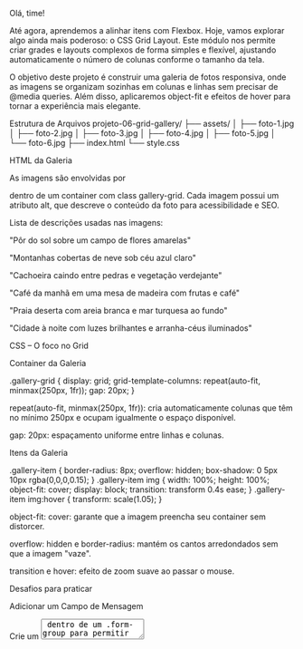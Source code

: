 Olá, time!

Até agora, aprendemos a alinhar itens com Flexbox. Hoje, vamos explorar algo ainda mais poderoso: o CSS Grid Layout. Este módulo nos permite criar grades e layouts complexos de forma simples e flexível, ajustando automaticamente o número de colunas conforme o tamanho da tela.

O objetivo deste projeto é construir uma galeria de fotos responsiva, onde as imagens se organizam sozinhas em colunas e linhas sem precisar de @media queries. Além disso, aplicaremos object-fit e efeitos de hover para tornar a experiência mais elegante.

Estrutura de Arquivos
projeto-06-grid-gallery/
├── assets/
│   ├── foto-1.jpg
│   ├── foto-2.jpg
│   ├── foto-3.jpg
│   ├── foto-4.jpg
│   ├── foto-5.jpg
│   └── foto-6.jpg
├── index.html
└── style.css

HTML da Galeria

As imagens são envolvidas por <div class="gallery-item"> dentro de um container com class gallery-grid. Cada imagem possui um atributo alt, que descreve o conteúdo da foto para acessibilidade e SEO.

Lista de descrições usadas nas imagens:

"Pôr do sol sobre um campo de flores amarelas"

"Montanhas cobertas de neve sob céu azul claro"

"Cachoeira caindo entre pedras e vegetação verdejante"

"Café da manhã em uma mesa de madeira com frutas e café"

"Praia deserta com areia branca e mar turquesa ao fundo"

"Cidade à noite com luzes brilhantes e arranha-céus iluminados"

CSS – O foco no Grid

Container da Galeria

.gallery-grid {
    display: grid;
    grid-template-columns: repeat(auto-fit, minmax(250px, 1fr));
    gap: 20px;
}


repeat(auto-fit, minmax(250px, 1fr)): cria automaticamente colunas que têm no mínimo 250px e ocupam igualmente o espaço disponível.

gap: 20px: espaçamento uniforme entre linhas e colunas.

Itens da Galeria

.gallery-item {
    border-radius: 8px;
    overflow: hidden;
    box-shadow: 0 5px 10px rgba(0,0,0,0.15);
}
.gallery-item img {
    width: 100%;
    height: 100%;
    object-fit: cover;
    display: block;
    transition: transform 0.4s ease;
}
.gallery-item img:hover {
    transform: scale(1.05);
}


object-fit: cover: garante que a imagem preencha seu container sem distorcer.

overflow: hidden e border-radius: mantém os cantos arredondados sem que a imagem "vaze".

transition e hover: efeito de zoom suave ao passar o mouse.

Desafios para praticar

Adicionar um Campo de Mensagem

Crie um <textarea> dentro de um .form-group para permitir que o usuário escreva uma mensagem.

Use padding, borda e estilo consistente com o resto da galeria.

Checkbox de Termos

Adicione um checkbox para "Eu aceito os termos e condições".

Use display: flex e align-items: center para alinhar o quadradinho ao texto da label.

Responsividade Avançada

Experimente alterar minmax(250px, 1fr) para ver como o número de colunas se adapta.

Tente adicionar mais fotos e veja o grid se ajustar automaticamente.

Observações

Este projeto ensina CSS Grid Layout responsivo, object-fit, hover effects, e boas práticas de HTML semântico e acessibilidade.

É um ótimo passo para criar layouts complexos sem precisar de frameworks ou float.
